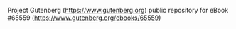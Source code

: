 Project Gutenberg (https://www.gutenberg.org) public repository for
eBook #65559 (https://www.gutenberg.org/ebooks/65559)
